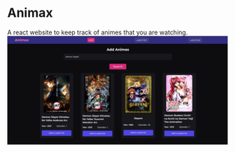 # Animax
A react website to keep track of animes that you are watching.
![alt text](https://raw.githubusercontent.com/Ne0sky/Animax/main/images/Capture.JPG)
